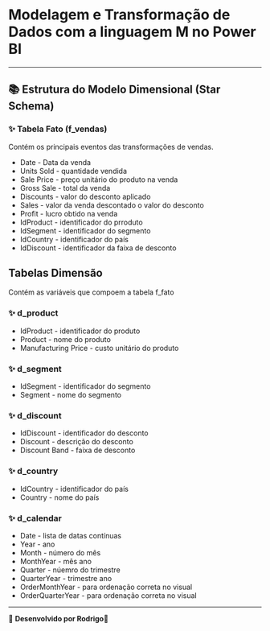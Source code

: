 # Modelagem e Transformação de Dados com a linguagem M no Power BI

---

 ## 📚 Estrutura do Modelo Dimensional (Star Schema)

### ✨ **Tabela Fato (f_vendas)**
Contém os principais eventos das transformações de vendas.

- Date - Data da venda
- Units Sold - quantidade vendida
- Sale Price - preço unitário do produto na venda
- Gross Sale - total da venda
- Discounts - valor do desconto aplicado
- Sales - valor da venda descontado o valor do desconto
- Profit - lucro obtido na venda
- IdProduct - identificador do prroduto
- IdSegment - identificador do segmento
- IdCountry - identificador do país
- IdDiscount - identificador da faixa de desconto

## **Tabelas Dimensão** 
Contém as variáveis que compoem a tabela f_fato

### ✨ **d_product**
- IdProduct - identificador do produto
- Product - nome do produto
- Manufacturing Price - custo unitário do produto

### ✨ **d_segment**
- IdSegment - identificador do segmento
- Segment - nome do segmento

### ✨ **d_discount**
- IdDiscount - identificador do desconto
- Discount - descrição do desconto
- Discount Band - faixa de desconto

### ✨ **d_country**
- IdCountry - identificador do país
- Country - nome do país

### ✨ **d_calendar**
- Date - lista de datas contínuas
- Year - ano
- Month - número do mês
- MonthYear - mês ano
- Quarter - núemro do trimestre
- QuarterYear - trimestre ano
- OrderMonthYear - para ordenação correta no visual
- OrderQuarterYear - para ordenação correta no visual

---

🤝  **Desenvolvido por Rodrigo**🚀


 
